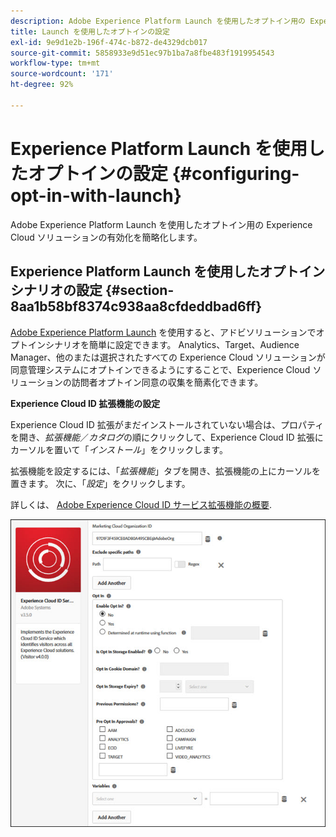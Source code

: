 ```yaml
---
description: Adobe Experience Platform Launch を使用したオプトイン用の Experience Cloud ソリューションの有効化を簡略化します。
title: Launch を使用したオプトインの設定
exl-id: 9e9d1e2b-196f-474c-b872-de4329dcb017
source-git-commit: 5858933e9d51ec97b1ba7a8fbe483f1919954543
workflow-type: tm+mt
source-wordcount: '171'
ht-degree: 92%

---
```


# Experience Platform Launch を使用したオプトインの設定 {#configuring-opt-in-with-launch}

Adobe Experience Platform Launch を使用したオプトイン用の Experience Cloud ソリューションの有効化を簡略化します。

## Experience Platform Launch を使用したオプトインシナリオの設定 {#section-8aa1b58bf8374c938aa8cfdeddbad6ff}

[Adobe Experience Platform Launch](https://experienceleague.adobe.com/docs/experience-platform/tags/home.html?lang=ja) を使用すると、アドビソリューションでオプトインシナリオを簡単に設定できます。 Analytics、Target、Audience Manager、他のまたは選択されたすべての Experience Cloud ソリューションが同意管理システムにオプトインできるようにすることで、Experience Cloud ソリューションの訪問者オプトイン同意の収集を簡素化できます。

**Experience Cloud ID 拡張機能の設定**

Experience Cloud ID 拡張がまだインストールされていない場合は、プロパティを開き、*拡張機能*／*カタログ*&#x200B;の順にクリックして、Experience Cloud ID 拡張にカーソルを置いて「*インストール*」をクリックします。

拡張機能を設定するには、「*拡張機能*」タブを開き、拡張機能の上にカーソルを置きます。 次に、「*設定*」をクリックします。

詳しくは、 [Adobe Experience Cloud ID サービス拡張機能の概要](https://experienceleague.adobe.com/docs/experience-platform/tags/extensions/client/id-service/overview.html?lang=ja).

![](assets/optin-launch.jpg)
